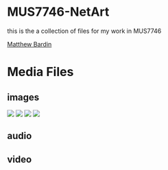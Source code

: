 # MUS7746-NetArt

this is the a collection of files for my work in MUS7746

[Matthew Bardin](http://matthewbardin.com)

# Media Files

## images

<img src="media/images.jpeg"></img>
<img src="media/download.jpeg"></img>
<img src="media/img1.jpeg"></img>
<img src="media/img2.jpeg"></img>

## audio

## video


